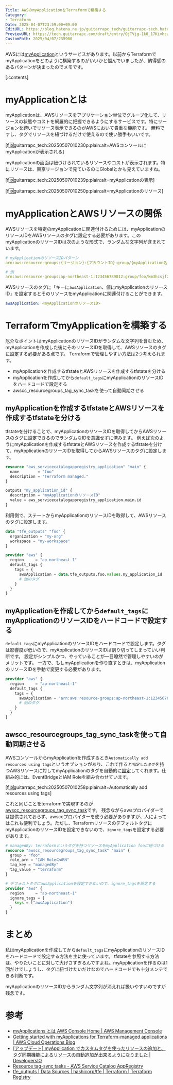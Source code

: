 ```yaml
---
Title: AWSのmyApplicationをTerraformで構築する
Category:
- Terraform
Date: 2025-04-07T23:59:00+09:00
EditURL: https://blog.hatena.ne.jp/guitarrapc_tech/guitarrapc-tech.hatenablog.com/atom/entry/6802418398413434637
PreviewURL: https://tech.guitarrapc.com/draft/entry/OjTVjg-1k0_17KivhcziK-ZIG6s
CustomPath: 2025/04/07/235900
---
```


AWSには[myApplication](https://docs.aws.amazon.com/ja_jp/awsconsolehelpdocs/latest/gsg/aws-myApplications.html)というサービスがあります。以前からTerraformでmyApplicationをどのように構築するのがいいかと悩んでいましたが、納得感のあるパターンが決まったのでメモです。

[:contents]

# myApplicationとは

myApplicationは、AWSリソースをアプリケーション単位でグループ化して、リソースの状態やコストを網羅的に把握できるようにするサービスです。特にリージョンを跨いでリソース表示できるのがAWSにおいて貴重な機能です。
無料ですし、タグでリソースを紐づけるだけで使えるので使い勝手もいいです。

[f:id:guitarrapc_tech:20250507010230p:plain:alt=AWSコンソールにmyApplicationが表示される]

myApplicationの画面は紐づけられているリソースやコストが表示されます。特にリソースは、東京リージョンで見ているのにGlobalとかも見えていますね。

[f:id:guitarrapc_tech:20250507010239p:plain:alt=myApplicationの表示]

[f:id:guitarrapc_tech:20250507010250p:plain:alt=myApplicationのリソース]

# myApplicationとAWSリソースの関係

AWSリソースを特定のmyApplicationに関連付けるためには、myApplicationのリソースIDをAWSリソースのタグに設定する必要があります。このmyApplicationのリソースIDは次のような形式で、ランダムな文字列が含まれています。

```yaml
# myApplicationのリソースIDパターン
arn:aws:resource-groups:{リージョン}:{アカウントID}:group/{myApplication名}/{ランダムな文字列}

# 例
arn:aws:resource-groups:ap-northeast-1:123456789012:group/foo/km3hcsjf2h5izwou4jxqdvt7cz
```

AWSリソースのタグに「キーに`awsApplication`、値にmyApplicationのリソースID」を設定するとそのリソースをmyApplicationに関連付けることができます。

```yaml
awsApplication: <myApplicationのリソースID>
```

# TerraformでmyApplicationを構築する

厄介なポイントはmyApplicationのリソースIDがランダムな文字列を含むため、myApplicationを作成した後にそのリソースIDを取得して、AWSリソースのタグに設定する必要がある点です。
Terraformで管理しやすい方法は2つ考えられます。

- myApplicationを作成するtfstateとAWSリソースを作成するtfstateを分ける
- myApplicationを作成してから`default_tags`にmyApplicationのリソースIDをハードコードで設定する
- awscc_resourcegroups_tag_sync_taskを使って自動同期させる

## myApplicationを作成するtfstateとAWSリソースを作成するtfstateを分ける

tfstateを分けることで、myApplicationのリソースIDを取得してからAWSリソースのタグに設定できるのでランダムなIDを意識せずに済みます。
例えば次のようにmyApplicationを作成するtfstateとAWSリソースを作成するtfstateを分けて、myApplicationのリソースIDを取得してからAWSリソースのタグに設定します。

```terraform
resource "aws_servicecatalogappregistry_application" "main" {
  name        = "foo"
  description = "Terraform managed."
}

outputs "my_application_id" {
  description = "myApplicationのリソースID"
  value = aws_servicecatalogappregistry_application.main.id
}
```

利用側で、ステートからmyApplicationのリソースIDを取得して、AWSリソースのタグに設定します。

```terraform
data "tfe_outputs" "foo" {
  organization = "my-org"
  workspace = "my-workspace"
}

provider "aws" {
  region     = "ap-northeast-1"
  default_tags {
    tags = {
      awsApplication = data.tfe_outputs.foo.values.my_application_id
      # 他のタグ
    }
  }
}
```

## myApplicationを作成してから`default_tags`にmyApplicationのリソースIDをハードコードで設定する

`default_tags`にmyApplicationのリソースIDをハードコードで設定します。タグは影響度が低いので、myApplicationのリソースIDは割り切ってしまっていい判断です。
設定がシンプルかつ、やっていることが一目瞭然で管理しやすいのがメリットです。
一方で、もしmyApplicationを作り直すときは、myApplicationのリソースIDを手動で変更する必要があります。


```terraform
provider "aws" {
  region     = "ap-northeast-1"
  default_tags {
    tags = {
      awsApplication = "arn:aws:resource-groups:ap-northeast-1:123456789012:group/foo/km3hcsjf2h5izwou4jxqdvt7cz"
      # 他のタグ
    }
  }
}
```

## awscc_resourcegroups_tag_sync_taskを使って自動同期させる

AWSコンソールからmyApplicationを作成するとき`Automatically add resources using tags`というオプションがあり、これで作ると`指定したタグ`を持つAWSリソースに対してmyApplicationのタグを自動的に[設定](https://docs.aws.amazon.com/servicecatalog/latest/arguide/app-tag-sync.html)してくれます。仕組み的には、EventBridgeとIAM Roleを組み合わせています。

[f:id:guitarrapc_tech:20250507010258p:plain:alt=Automatically add resources using tags]

これと同じことをterraformで実現するのが[awscc_resourcegroups_tag_sync_task](https://registry.terraform.io/providers/hashicorp/awscc/latest/docs/resources/resourcegroups_tag_sync_task)です。
残念ながらawsプロバイダーでは提供されておらず、awsccプロバイターを使う必要がありますが、人によってはこれも便利でしょう。ただし、TerraformリソースのデフォルトタグにmyApplicationのリソースIDを設定できないので、`ignore_tags`を設定する必要があります。

```terraform
# managedBy: terraformというタグを持つリソースをmyApplication fooに紐づける
resource "awscc_resourcegroups_tag_sync_task" "main" {
  group = "foo"
  role_arn = "IAM RoleのARN"
  tag_key = "managedBy"
  tag_value = "terraform"
}

# デフォルトタグにawsApplicationを設定できないので、ignore_tagsを設定する
provider "aws" {
  region     = "ap-northeast-1"
  ignore_tags = {
    keys = ["awsApplication"]
  }
}
```

# まとめ

私はmyApplicationを作成してから`default_tags`にmyApplicationのリソースIDをハードコードで設定する方法を主に使っています。
tfstateを参照する方法は、やりたいことに対して大げさすぎるんですよね。myApplicationを作るのは1回だけでしょうし、タグに紐づけたいだけなのでハードコードでも十分メンテできる判断です。

myApplicationのリソースIDからランダム文字列が消えれば扱いやすいのですが残念です。

# 参考

* [myApplications とは AWS Console Home | AWS Management Console](https://docs.aws.amazon.com/ja_jp/awsconsolehelpdocs/latest/gsg/aws-myApplications.html)
* [Getting started with myApplications for Terraform-managed applications | AWS Cloud Operations Blog](https://aws.amazon.com/jp/blogs/mt/getting-started-with-myapplications-for-terraform-managed-applications/)
* [[アップデート] myApplication でカスタムタグを使ったリソースの追加と、タグ同期機能によるリソースの自動追加が出来るようになりました | DevelopersIO](https://dev.classmethod.jp/articles/myapplications-tag-sync/)
* [Resource tag-sync tasks - AWS Service Catalog AppRegistry](https://docs.aws.amazon.com/servicecatalog/latest/arguide/app-tag-sync.html)
* [tfe_outputs | Data Sources | hashicorp/tfe | Terraform | Terraform Registry](https://registry.terraform.io/providers/hashicorp/tfe/latest/docs/data-sources/outputs?product_intent=terraform)
